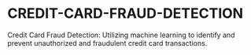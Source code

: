 # CREDIT-CARD-FRAUD-DETECTION
Credit Card Fraud Detection: Utilizing machine learning to identify and prevent unauthorized and fraudulent credit card transactions.
